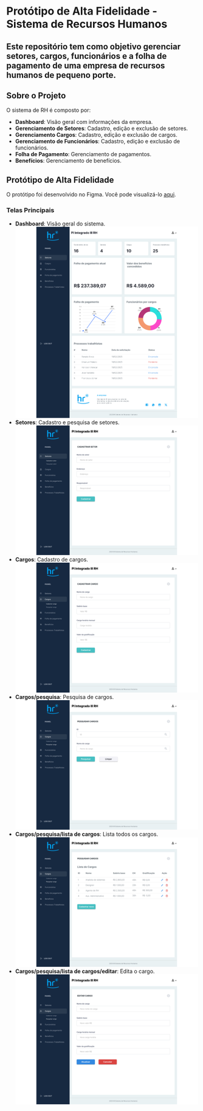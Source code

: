 # Protótipo de Alta Fidelidade - Sistema de Recursos Humanos

## Este repositório tem como objetivo gerenciar setores, cargos, funcionários e a folha de pagamento de uma empresa de recursos humanos de pequeno porte.

## Sobre o Projeto

O sistema de RH é composto por:
- **Dashboard**: Visão geral com informações da empresa.
- **Gerenciamento de Setores**: Cadastro, edição e exclusão de setores.
- **Gerenciamento Cargos**: Cadastro, edição e exclusão de cargos.
- **Gerenciamento de Funcionários**: Cadastro, edição e exclusão de funcionários.
- **Folha de Pagamento**: Gerenciamento de pagamentos.
- **Benefícios**: Gerenciamento de benefícios.


## Protótipo de Alta Fidelidade
O protótipo foi desenvolvido no Figma. Você pode visualizá-lo [aqui](https://www.figma.com/design/J624QdsPAa08a9QNeclkdP/Prot%C3%B3tipo-Preliminar-de-Alta-Fidelidade---RH?node-id=0-1&t=NG6QlhGzwUmRtFVg-1).

### Telas Principais
- **Dashboard**: Visão geral do sistema.
  ![Dashboard](design/1homepage.png)
- **Setores**: Cadastro e pesquisa de setores.
  ![Setores](design/2setores.png)
- **Cargos**: Cadastro de cargos.
  ![Cargos](design/3cargos.png)
- **Cargos/pesquisa**: Pesquisa de cargos.
  ![Pesquisar cargos](design/4cargos_pesquisar.png)
- **Cargos/pesquisa/lista de cargos**: Lista todos os cargos.
  ![Lista de cargos](design/5cargos_pesquisar_lista.png)
- **Cargos/pesquisa/lista de cargos/editar**: Edita o cargo.
  ![Editar cargo](design/6cargos_pesquisar_editar.png)
  